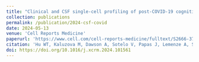 ```yaml
---
title: "Clinical and CSF single-cell profiling of post-COVID-19 cognitive impairment"
collection: publications
permalink: /publication/2024-csf-covid
date: 2024-05-13
venue: 'Cell Reports Medicine'
paperurl: 'https://www.cell.com/cell-reports-medicine/fulltext/S2666-3791(24)00253-2'
citation: 'Hu WT, Kaluzova M, Dawson A, Sotelo V, Papas J, Lemenze A, Shu C, Jomartin M, Nayyar A, Hussain S. Clinical and CSF single-cell profiling of post-COVID-19 cognitive impairment. Cell Rep Med. 2024 May 21;5(5):101561. doi: 10.1016/j.xcrm.2024.101561. Epub 2024 May 13. PMID: 38744274; PMCID: PMC11148803.'
doi: https://doi.org/10.1016/j.xcrm.2024.101561
---
```

